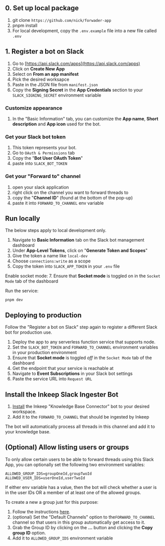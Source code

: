 ## 0. Set up local package
1. git clone `https://github.com/nick/forwader-app`
2. pnpm install
3. For local development, copy the `.env.example` file into a new file called `.env`

## 1. Register a bot on Slack

1. Go to [https://api.slack.com/apps](https://api.slack.com/apps) 
2. Click on **Create New App**
3. Select on **From an app manifest**
4. Pick the desired worksapce
5. Paste in the JSON file from `manifest.json`
6. Copy the **Signing Secret** in the **App Credentials** section to your `SLACK_SIGNING_SECRET` environment variable

### Customize appearance
1. In the "Basic Information" tab, you can customize the **App name**, **Short description** and **App icon** used for the bot.

### Get your Slack bot token
1. This token represents your bot.
2. Go to `OAuth & Permissions` tab
3. Copy the "**Bot User OAuth Token**"
4. paste into `SLACK_BOT_TOKEN`

### Get your "Forward to" channel
1. open your slack application
2. right click on the channel you want to forward threads to
3. copy the "**Channel ID**" (found at the bottom of the pop-up)
4. paste it into `FORWARD_TO_CHANNEL` env variable

## Run locally
The below steps apply to local development only.

1. Navigate to **Basic Information** tab on the Slack bot management dashboard
2. Under **App-Level Tokens**, click on "**Generate Token and Scopes**"
4. Give the token a name like `local-dev`
5. Choose `connections:write` as a scope
6. Copy the token into `SLACK_APP_TOKEN` in your `.env` file

Enable socket mode:
7. Ensure that **Socket mode** is toggled on in the `Socket Mode` tab of the dashboard

Run the service:
```
pnpm dev
```

## Deploying to production
Follow the "Register a bot on Slack" step again to register a different Slack bot for production use.

1. Deploy the app to any serverless function service that supports node.
2. Set the `SLACK_BOT_TOKEN` and `FORWARD_TO_CHANNEL` environment variables in your production environment
3. Ensure that **Socket mode** is toggled *off* in the `Socket Mode` tab of the dashboard
3. Get the endpoint that your service is reachable at
4. Navigate to **Event Subscriptions** in your Slack bot settings
5. Paste the service URL into `Request URL`

## Install the Inkeep Slack Ingester Bot

1. [Install](https://slack-ingester.inkeep.com/slack/install) the Inkeep "Knowledge Base Connector" bot to your desired workspace.
2. Add it to the `FORWARD_TO_CHANNEL` that should be ingested by Inkeep

The bot will automatically process all threads in this channel and add it to your knowledge base.

## (Optional) Allow listing users or groups
To only allow certain users to be able to forward threads using this Slack App, you can optionally set the following two environment variables:

```
ALLOWED_GROUP_IDS=groupOneId,groupTwoId
ALLOWED_USER_IDS=userOneId,userTwoId
```

If either env variable has a value, then the bot will check whether a user is in the user IDs OR a member of at least one of the allowed groups.

To create a new a group just for this purpose:
1. Follow the instructions [here](https://slack.com/help/articles/212906697-Create-a-user-group#create-a-user-group).
2. (optional) Set the "Default Channels" option to the`FORWARD_TO_CHANNEL` channel so that users in this group automatically get access to it.
3. Grab the Group ID by clicking on the **...** button and clicking the **Copy group ID** option.
4. Add it to `ALLOWED_GROUP_IDS` environment variable